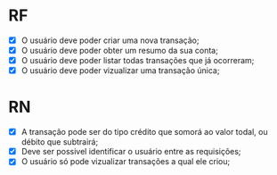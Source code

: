 # RF

- [x] O usuário deve poder criar uma nova transação;
- [x] O usuário deve poder obter um resumo da sua conta;
- [x] O usuário deve poder listar todas transações que já ocorreram;
- [x] O usuário deve poder vizualizar uma transação única;

# RN

- [x] A transação pode ser do tipo crédito que somorá ao valor todal, ou débito que subtrairá;
- [x] Deve ser possivel identificar o usuário entre as requisições;
- [x] O usuário só pode vizualizar transações a qual ele criou;